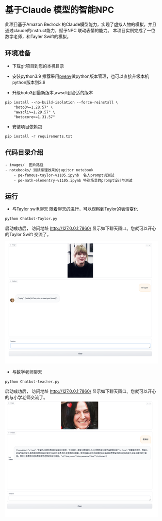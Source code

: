 # 基于Claude 模型的智能NPC
此项目基于Amazon Bedrock 的Claude模型能力，实现了虚拟人物的模拟，并且通过claude的instruct能力，赋予NPC 联动表情的能力。
本项目实例完成了一位数学老师，和Tayler Swift的模拟。


## 环境准备
- 下载git项目到您的本机目录

- 安装python3.9  推荐采用[pyenv](https://github.com/pyenv/pyenv#readme)做python版本管理，也可以直接升级本机python版本到3.9

- 升级boto3到最新版本,awscli到合适的版本
```
pip install --no-build-isolation --force-reinstall \
    "boto3>=1.28.57" \
    "awscli>=1.29.57" \
    "botocore>=1.31.57"
```
- 安装项目依赖包
```
pip install -r requirements.txt
```

## 代码目录介绍
```
- images/  图片路径
- notebooks/ 测试推理效果的jupitor notebook
    - pe-famous-taylor-v1105.ipynb  名人prompt词测试
    - pe-math-elementry-v1105.ipynb 特别场景的prompt设计与测试

```

## 运行
- 与Tayler swift聊天 随着聊天的进行，可以观察到Taylor的表情变化
```
python Chatbot-Taylor.py
```
启动成功后， 访问地址 http://127.0.0.1:7860/ 显示如下聊天窗口。您就可以开心的Taylor Swift 交流了。

![](./images/taylor.png)


- 与数学老师聊天
```
python Chatbot-teacher.py
```
启动成功后， 访问地址 http://127.0.0.1:7860/ 显示如下聊天窗口。您就可以开心的与小学老师交流了。
![](./images/teacher.png)



